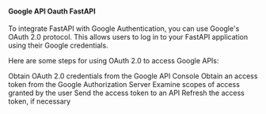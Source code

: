 #### Google API Oauth FastAPI

To integrate FastAPI with Google Authentication, you can use Google's OAuth 2.0 protocol. This allows users to log in to your FastAPI application using their Google credentials. 

Here are some steps for using OAuth 2.0 to access Google APIs: 

Obtain OAuth 2.0 credentials from the Google API Console
Obtain an access token from the Google Authorization Server
Examine scopes of access granted by the user
Send the access token to an API
Refresh the access token, if necessary
